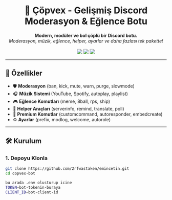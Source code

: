 <h1 align="center">🤖 Çöpvex - Gelişmiş Discord Moderasyon & Eğlence Botu</h1>

<p align="center">
  <b>Modern, modüler ve bol çöplü bir Discord botu.</b><br/>
  <i>Moderasyon, müzik, eğlence, helper, ayarlar ve daha fazlası tek pakette!</i><br/><br/>
  <img src="https://img.shields.io/badge/discord.js-v14.14.1-blue?logo=discord" />
  <img src="https://img.shields.io/badge/status-unstable-red" />
  <img src="https://img.shields.io/badge/made%20by-Çöpvex%20Ekibi-8A2BE2" />
</p>

---

## 🚀 Özellikler

- 🛡️ **Moderasyon** (ban, kick, mute, warn, purge, slowmode)
- 🎧 **Müzik Sistemi** (YouTube, Spotify, autoplay, playlist)
- 🎮 **Eğlence Komutları** (meme, 8ball, rps, ship)
- 🧠 **Helper Araçları** (serverinfo, remind, translate, poll)
- 💎 **Premium Komutlar** (customcommand, autoresponder, embedcreate)
- ⚙️ **Ayarlar** (prefix, modlog, welcome, autorole)

---

## 🛠️ Kurulum

### 1. Depoyu Klonla

```bash
git clone https://github.com/2rfwastaken/emincetin.git
cd copvex-bot

bu arada .env olusturup icine 
TOKEN=bot-tokenin-buraya
CLIENT_ID=bot-client-id
